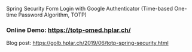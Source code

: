 Spring Security Form Login with Google Authenticator (Time-based One-time Password Algorithm, TOTP)

### Online Demo: https://totp-omed.hplar.ch/


Blog post: https://golb.hplar.ch/2019/06/totp-spring-security.html
